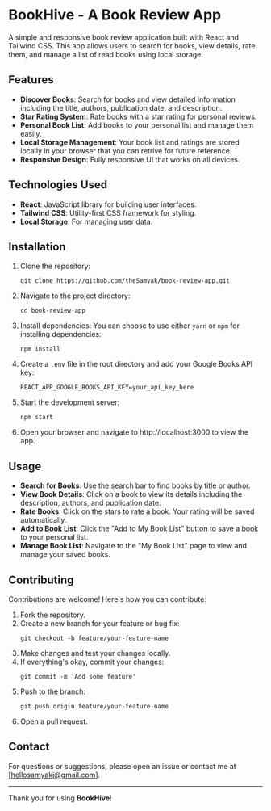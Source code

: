 # BookHive - A Book Review App

A simple and responsive book review application built with React and Tailwind CSS. This app allows users to search for books, view details, rate them, and manage a list of read books using local storage.

## Features

- **Discover Books**: Search for books and view detailed information including the title, authors, publication date, and description.
- **Star Rating System**: Rate books with a star rating for personal reviews.
- **Personal Book List**: Add books to your personal list and manage them easily.
- **Local Storage Management**: Your book list and ratings are stored locally in your browser that you can retrive for future reference.
- **Responsive Design**: Fully responsive UI that works on all devices.

## Technologies Used

- **React**: JavaScript library for building user interfaces.
- **Tailwind CSS**: Utility-first CSS framework for styling.
- **Local Storage**: For managing user data.

## Installation

1. Clone the repository:
   ```
   git clone https://github.com/theSamyak/book-review-app.git
   ```
2. Navigate to the project directory:
   ```
   cd book-review-app
   ```
3. Install dependencies:
   You can choose to use either `yarn` or `npm` for installing dependencies:
   ```
   npm install
   ```
5. Create a `.env` file in the root directory and add your Google Books API key:
   ```
   REACT_APP_GOOGLE_BOOKS_API_KEY=your_api_key_here
   ```
6. Start the development server:
   ```
   npm start
   ```
7. Open your browser and navigate to http://localhost:3000 to view the app.

## Usage

- **Search for Books**: Use the search bar to find books by title or author.
- **View Book Details**: Click on a book to view its details including the description, authors, and publication date.
- **Rate Books**: Click on the stars to rate a book. Your rating will be saved automatically.
- **Add to Book List**: Click the "Add to My Book List" button to save a book to your personal list.
- **Manage Book List**: Navigate to the "My Book List" page to view and manage your saved books.

## Contributing

Contributions are welcome! Here's how you can contribute:

1. Fork the repository.
2. Create a new branch for your feature or bug fix:
   ```
   git checkout -b feature/your-feature-name
   ```
3. Make changes and test your changes locally.
4. If everything's okay, commit your changes:
   ```
   git commit -m 'Add some feature'
   ```
5. Push to the branch:
   ```
   git push origin feature/your-feature-name
   ```
6. Open a pull request.

## Contact

For questions or suggestions, please open an issue or contact me at [hellosamyakj@gmail.com].

---

Thank you for using **BookHive**! 
